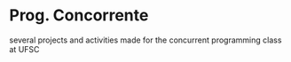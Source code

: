 # Prog. Concorrente
several projects and activities made for the concurrent programming class at UFSC
